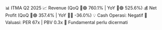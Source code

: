 📊 ITMA Q2 2025
📈 Revenue (QoQ 🔼🟢 760.1% | YoY 🔼🟢 525.6%)
💰 Net Profit (QoQ 🔼🟢 357.4% | YoY 🔻🔴 -36.0%)
💡 Cash Operasi: Negatif
🧮 Valuasi: PER 67x | PBV 0.3x
🧱 Fundamental perlu dicermati
